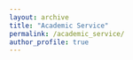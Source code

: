 ```yaml
---
layout: archive
title: "Academic Service"
permalink: /academic_service/
author_profile: true
---
```

